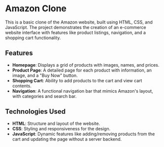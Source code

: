 # Amazon Clone

This is a basic clone of the Amazon website, built using HTML, CSS, and JavaScript. The project demonstrates the creation of an e-commerce website interface with features like product listings, navigation, and a shopping cart functionality.

## Features

- **Homepage**: Displays a grid of products with images, names, and prices.
- **Product Page**: A detailed page for each product with information, an image, and a "Buy Now" button.
- **Shopping Cart**: Ability to add products to the cart and view cart contents.
- **Navigation**: A functional navigation bar that mimics Amazon's layout, with categories and search bar.

## Technologies Used

- **HTML**: Structure and layout of the website.
- **CSS**: Styling and responsiveness for the design.
- **JavaScript**: Dynamic features like adding/removing products from the cart and updating the page without a server backend.

